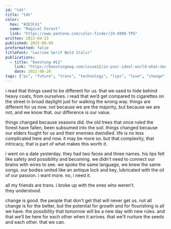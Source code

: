 ```yaml
---
id: "t4t"
title: "t4t"
color:
  hex: "#2E3C41"
  name: "Magical Forest"
  link: "https://www.pantone.com/color-finder/19-4908-TPG"
written: 2022-04-15
published: 2025-08-09
preformatted: false
titleFont: "Lacrima Serif Bold Italic"
publications:
  - title: "beestung #12"
    link: "https://beestungmag.com/issue12/in-your-ideal-world-what-does-the-future-of-gender-look-like-and-t4t-by-matthew-bischoff/"
    date: 2022-08-20
tags: ["pc", "future", "trans", "technology", "lips", "love", "change", "plants", "fiction"]
---
```

i read that things used to be different for us. that we used to hide behind heavy coats, from ourselves. i read that we’d get compared to cigarettes on the street in broad daylight just for walking the wrong way. things are different for us now. not because we are the majority, but because we are not, and we know that. our difference is our value.

things changed because seasons did. the old trees that once ruled the forest have fallen, been subsumed into the soil. things changed because our elders fought for us and their enemies dwindled. life is no less complicated here and now. it may be more so. but that complexity, that intricacy, that is part of what makes this worth it. 

i went on a date yesterday. they had two faces and three names. his lips felt like safety and possibility and becoming. we didn’t need to connect our brains with wires to see. we spoke the same language, we knew the same songs. our bodies united like an antique lock and key, lubricated with the oil of our passion. i want more. no, i need it.

all my friends are trans. i broke up with the ones who weren’t.<br>
they understood.

change is good. the people that don’t get that will never get us. not all change is for the better, but the potential for growth and for flourishing is all we have. the possibility that tomorrow will be a new day with new rules. and that we’ll be here for each other when it arrives. that we’ll nurture the seeds and each other. that we can.